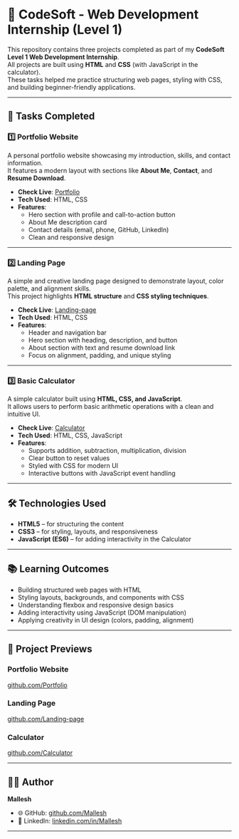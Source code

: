 # 🚀 CodeSoft - Web Development Internship (Level 1)

This repository contains three projects completed as part of my **CodeSoft Level 1 Web Development Internship**.  
All projects are built using **HTML** and **CSS** (with JavaScript in the calculator).  
These tasks helped me practice structuring web pages, styling with CSS, and building beginner-friendly applications.

---

## 📌 Tasks Completed

### 1️⃣ Portfolio Website
A personal portfolio website showcasing my introduction, skills, and contact information.  
It features a modern layout with sections like **About Me**, **Contact**, and **Resume Download**.
- **Check Live**: [Portfolio](https://mallesh-1124.github.io/CODSOFT/Portfolio/)
- **Tech Used**: HTML, CSS  
- **Features**:
  - Hero section with profile and call-to-action button  
  - About Me description card  
  - Contact details (email, phone, GitHub, LinkedIn)  
  - Clean and responsive design  

---

### 2️⃣ Landing Page
A simple and creative landing page designed to demonstrate layout, color palette, and alignment skills.  
This project highlights **HTML structure** and **CSS styling techniques**.
- **Check Live**: [Landing-page](https://mallesh-1124.github.io/CODSOFT/landing-page/)
- **Tech Used**: HTML, CSS  
- **Features**:
  - Header and navigation bar  
  - Hero section with heading, description, and button  
  - About section with text and resume download link  
  - Focus on alignment, padding, and unique styling  

---

### 3️⃣ Basic Calculator
A simple calculator built using **HTML, CSS, and JavaScript**.  
It allows users to perform basic arithmetic operations with a clean and intuitive UI.
- **Check Live**: [Calculator](https://mallesh-1124.github.io/CODSOFT/Calculator/)
- **Tech Used**: HTML, CSS, JavaScript  
- **Features**:
  - Supports addition, subtraction, multiplication, division  
  - Clear button to reset values  
  - Styled with CSS for modern UI  
  - Interactive buttons with JavaScript event handling  

---

## 🛠️ Technologies Used
- **HTML5** – for structuring the content  
- **CSS3** – for styling, layouts, and responsiveness  
- **JavaScript (ES6)** – for adding interactivity in the Calculator  

---

## 📚 Learning Outcomes
- Building structured web pages with HTML  
- Styling layouts, backgrounds, and components with CSS  
- Understanding flexbox and responsive design basics  
- Adding interactivity using JavaScript (DOM manipulation)  
- Applying creativity in UI design (colors, padding, alignment)  

---

## 📸 Project Previews
### Portfolio Website
[github.com/Portfolio](https://mallesh-1124.github.io/CODSOFT/Portfolio/)

### Landing Page
[github.com/Landing-page](https://mallesh-1124.github.io/CODSOFT/landing-page/)

### Calculator
[github.com/Calculator](https://mallesh-1124.github.io/CODSOFT/Calculator/)

---

## 🧑‍💻 Author
**Mallesh**  
- 🌐 GitHub: [github.com/Mallesh](https://github.com/Mallesh-1124)  
- 💼 LinkedIn: [linkedin.com/in/Mallesh](www.linkedin.com/in/mallesh-kolipaka-55397a256)  

---




